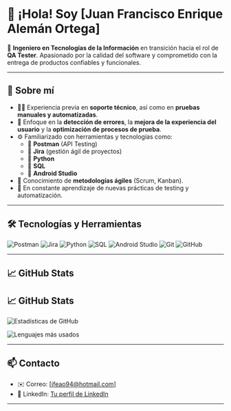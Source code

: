# 👋 ¡Hola! Soy [Juan Francisco Enrique Alemán Ortega]

🎯 **Ingeniero en Tecnologías de la Información** en transición hacia el rol de **QA Tester**. Apasionado por la calidad del software y comprometido con la entrega de productos confiables y funcionales.

---

## 🧩 Sobre mí

- 👨‍💻 Experiencia previa en **soporte técnico**, así como en **pruebas manuales y automatizadas**.
- 🐞 Enfoque en la **detección de errores**, la **mejora de la experiencia del usuario** y la **optimización de procesos de prueba**.
- ⚙️ Familiarizado con herramientas y tecnologías como:
  - 🧪 **Postman** (API Testing)
  - 🧠 **Jira** (gestión ágil de proyectos)
  - 🐍 **Python**
  - 💾 **SQL**
  - 📱 **Android Studio**
- 🔄 Conocimiento de **metodologías ágiles** (Scrum, Kanban).
- 🌱 En constante aprendizaje de nuevas prácticas de testing y automatización.

---

## 🛠️ Tecnologías y Herramientas

![Postman](https://img.shields.io/badge/-Postman-FF6C37?style=flat&logo=postman&logoColor=white)
![Jira](https://img.shields.io/badge/-Jira-0052CC?style=flat&logo=jira&logoColor=white)
![Python](https://img.shields.io/badge/-Python-3776AB?style=flat&logo=python&logoColor=white)
![SQL](https://img.shields.io/badge/-SQL-4479A1?style=flat&logo=postgresql&logoColor=white)
![Android Studio](https://img.shields.io/badge/-Android_Studio-3DDC84?style=flat&logo=android-studio&logoColor=white)
![Git](https://img.shields.io/badge/-Git-F05032?style=flat&logo=git&logoColor=white)
![GitHub](https://img.shields.io/badge/-GitHub-181717?style=flat&logo=github)

---

## 📈 GitHub Stats

## 📈 GitHub Stats

![Estadísticas de GitHub](https://github-readme-stats.vercel.app/api?username=frank19994&show_icons=true&theme=tokyonight)

![Lenguajes más usados](https://github-readme-stats.vercel.app/api/top-langs/?username=frank19994&layout=compact&theme=tokyonight)

---

## 📫 Contacto

- ✉️ Correo: [jfeao94@hotmail.com]
- 🔗 LinkedIn: [Tu perfil de LinkedIn](www.linkedin.com/in/qa-juan-francisco-enrique-aleman-ortega)


---


